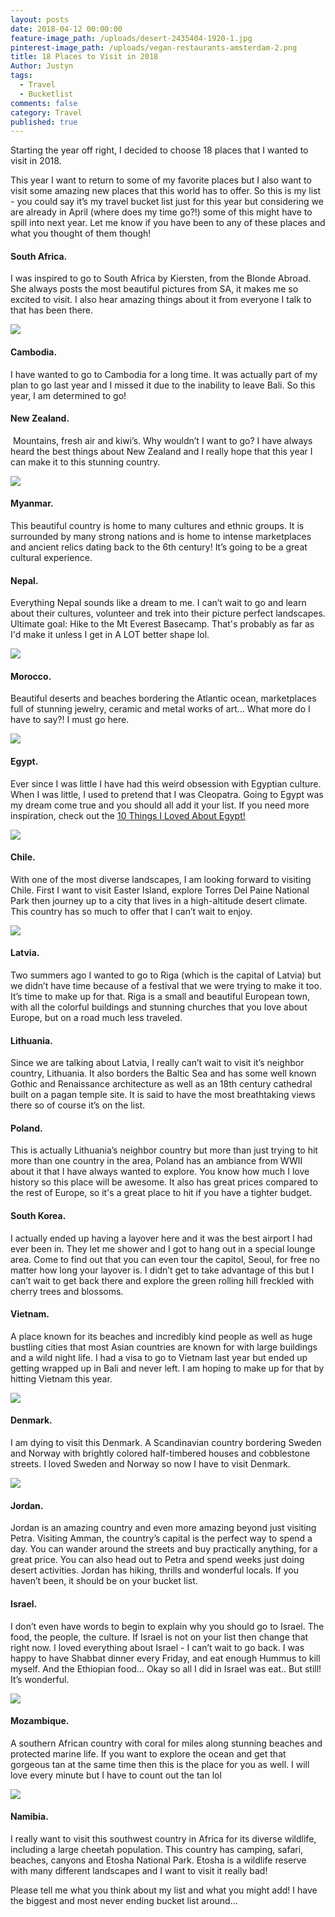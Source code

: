 ```yaml
---
layout: posts
date: 2018-04-12 00:00:00
feature-image_path: /uploads/desert-2435404-1920-1.jpg
pinterest-image_path: /uploads/vegan-restaurants-amsterdam-2.png
title: 18 Places to Visit in 2018
Author: Justyn
tags:
  - Travel
  - Bucketlist
comments: false
category: Travel
published: true
---
```


Starting the year off right, I decided to choose 18 places that I wanted to visit in 2018.

This year I want to return to some of my favorite places but I also want to visit some amazing new places that this world has to offer. So this is my list - you could say it’s my travel bucket list just for this year but considering we are already in April (where does my time go?!) some of this might have to spill into next year. Let me know if you have been to any of these places and what you thought of them though!

#### South Africa.

I was inspired to go to South Africa by Kiersten, from the Blonde Abroad. She always posts the most beautiful pictures from SA, it makes me so excited to visit. I also hear amazing things about it from everyone I talk to that has been there.

![](/uploads/cape-town-3262545-1920.jpg)

#### Cambodia.

I have wanted to go to Cambodia for a long time. It was actually part of my plan to go last year and I missed it due to the inability to leave Bali. So this year, I am determined to go!

#### New Zealand.

&nbsp;Mountains, fresh air and kiwi’s. Why wouldn’t I want to go? I have always heard the best things about New Zealand and I really hope that this year I can make it to this stunning country.

![](/uploads/new-zealand-679068-1920.jpg)

#### Myanmar.

This beautiful country is home to many cultures and ethnic groups. It is surrounded by many strong nations and is home to intense marketplaces and ancient relics dating back to the 6th century! It’s going to be a great cultural experience.

#### Nepal.

Everything Nepal sounds like a dream to me. I can’t wait to go and learn about their cultures, volunteer and trek into their picture perfect landscapes. Ultimate goal: Hike to the Mt Everest Basecamp. That's probably as far as I'd make it unless I get in A LOT better shape lol.

![](/uploads/art-3311230-1920.jpg)

#### Morocco.

Beautiful deserts and beaches bordering the Atlantic ocean, marketplaces full of stunning jewelry, ceramic and metal works of art… What more do I have to say?! I must go here.

![](/uploads/desert-2435404-1920.jpg)

#### Egypt.

Ever since I was little I have had this weird obsession with Egyptian culture. When I was little, I used to pretend that I was Cleopatra. Going to Egypt was my dream come true and you should all add it your list. If you need more inspiration, check out the [10 Things I Loved About Egypt!](/2018/03/31/10-things-i-loved-about-egypt.html)

![](/uploads/dsc07286-1.jpg)

#### Chile.

With one of the most diverse landscapes, I am looking forward to visiting Chile. First I want to visit Easter Island, explore Torres Del Paine National Park then journey up to a city that lives in a high-altitude desert climate. This country has so much to offer that I can’t wait to enjoy.

![](/uploads/chile-1477188-1920.jpg)

#### Latvia.

Two summers ago I wanted to go to Riga (which is the capital of Latvia) but we didn’t have time because of a festival that we were trying to make it too. It’s time to make up for that. Riga is a small and beautiful European town, with all the colorful buildings and stunning churches that you love about Europe, but on a road much less traveled.

#### Lithuania.

Since we are talking about Latvia, I really can’t wait to visit it’s neighbor country, Lithuania. It also borders the Baltic Sea and has some well known Gothic and Renaissance architecture as well as an 18th century cathedral built on a pagan temple site. It is said to have the most breathtaking views there so of course it’s on the list.

#### Poland.

This is actually Lithuania’s neighbor country but more than just trying to hit more than one country in the area, Poland has an ambiance from WWII about it that I have always wanted to explore. You know how much I love history so this place will be awesome. It also has great prices compared to the rest of Europe, so it's a great place to hit if you have a tighter budget.

#### South Korea.

I actually ended up having a layover here and it was the best airport I had ever been in. They let me shower and I got to hang out in a special lounge area. Come to find out that you can even tour the capitol, Seoul, for free no matter how long your layover is. I didn’t get to take advantage of this but I can’t wait to get back there and explore the green rolling hill freckled with cherry trees and blossoms.

#### Vietnam.

A place known for its beaches and incredibly kind people as well as huge bustling cities that most Asian countries are known for with large buildings and a wild night life. I had a visa to go to Vietnam last year but ended up getting wrapped up in Bali and never left. I am hoping to make up for that by hitting Vietnam this year.

![](/uploads/scenery-2846777-1920.jpg)

#### Denmark.

I am dying to visit this Denmark. A Scandinavian country bordering Sweden and Norway with brightly colored half-timbered houses and cobblestone streets. I loved Sweden and Norway so now I have to visit Denmark.

![](/uploads/nyhavn-1835610-1920.jpg)

#### Jordan.

Jordan is an amazing country and even more amazing beyond just visiting Petra. Visiting Amman, the country’s capital is the perfect way to spend a day. You can wander around the streets and buy practically anything, for a great price. You can also head out to Petra and spend weeks just doing desert activities. Jordan has hiking, thrills and wonderful locals. If you haven’t been, it should be on your bucket list.

#### Israel.

I don’t even have words to begin to explain why you should go to Israel. The food, the people, the culture. If Israel is not on your list then change that right now. I loved everything about Israel - I can’t wait to go back. I was happy to have Shabbat dinner every Friday, and eat enough Hummus to kill myself. And the Ethiopian food… Okay so all I did in Israel was eat.. But still! It’s wonderful.

![](/uploads/dsc07058-1.jpg)

#### Mozambique.

A southern African country with coral for miles along stunning beaches and protected marine life. If you want to explore the ocean and get that gorgeous tan at the same time then this is the place for you as well. I will love every minute but I have to count out the tan lol

![](/uploads/african-women-walking-along-road-2983081-1920.jpg)

#### Namibia.

I really want to visit this southwest country in Africa for its diverse wildlife, including a large cheetah population. This country has camping, safari, beaches, canyons and Etosha National Park. Etosha is a wildlife reserve with many different landscapes and I want to visit it really bad!

Please tell me what you think about my list and what you might add! I have the biggest and most never ending bucket list around…

